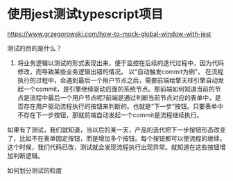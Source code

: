# 使用jest测试typescript项目

https://www.grzegorowski.com/how-to-mock-global-window-with-jest

测试的目的是什么？

1. 将业务逻辑以测试的形式表现出来，便于监控在后续的迭代过程中，因为代码修改，而导致某些业务逻辑出错的情况。
以“自动触发commit为例”， 在流程执行的过程中，会遇到最后一个用户节点之后，需要前端给擎天柱引擎自动发起一个commit，是引擎继续驱动后面的系统节点。那前端如何知道当前的节点是流程中最后一个用户节点呢?前端是通过判断当前节点对应的表单中，是否存在用户驱动流程执行的按钮来判断的。也就是“下一步”按钮。只要表单中不存在下一步按钮，那就前端自动发起一个commit是流程继续执行。

如果有了测试，我们就知道，当以后的某一天，产品的迭代把下一步按钮形态改变了，比如不在表单固定按钮，而是增加多个按钮。每个按钮都可以使流程的继续。这个时候，我们代码已改，测试就会发现流程执行出现异常。就知道在这些按钮增加判断逻辑。


如何划分测试的粒度
